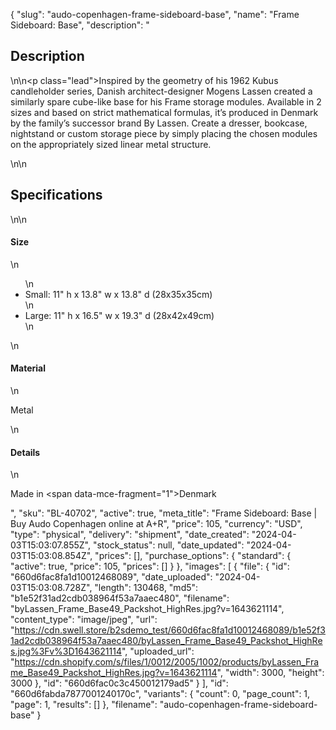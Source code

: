 {
  "slug": "audo-copenhagen-frame-sideboard-base",
  "name": "Frame Sideboard: Base",
  "description": "<h2>Description</h2>\n<!-- split -->\n<p class=\"lead\">Inspired by the geometry of his 1962 Kubus candleholder series, Danish architect-designer Mogens Lassen created a similarly spare cube-like base for his Frame storage modules. Available in 2 sizes and based on strict mathematical formulas, it’s produced in Denmark by the family’s successor brand By Lassen. Create a dresser, bookcase, nightstand or custom storage piece by simply placing the chosen modules on the appropriately sized linear metal structure. </p>\n<!-- split -->\n<h2>Specifications</h2>\n<!-- split -->\n<h4>Size</h4>\n<ul>\n<li>Small: 11\" h x 13.8\" w x 13.8\" d (28x35x35cm)</li>\n<li>Large: 11\" h x 16.5\" w x 19.3\" d (28x42x49cm)</li>\n</ul>\n<h4>Material</h4>\n<p>Metal</p>\n<h4>Details</h4>\n<p>Made in <span data-mce-fragment=\"1\">Denmark</span></p>",
  "sku": "BL-40702",
  "active": true,
  "meta_title": "Frame Sideboard: Base | Buy Audo Copenhagen online at A+R",
  "price": 105,
  "currency": "USD",
  "type": "physical",
  "delivery": "shipment",
  "date_created": "2024-04-03T15:03:07.855Z",
  "stock_status": null,
  "date_updated": "2024-04-03T15:03:08.854Z",
  "prices": [],
  "purchase_options": {
    "standard": {
      "active": true,
      "price": 105,
      "prices": []
    }
  },
  "images": [
    {
      "file": {
        "id": "660d6fac8fa1d10012468089",
        "date_uploaded": "2024-04-03T15:03:08.728Z",
        "length": 130468,
        "md5": "b1e52f31ad2cdb038964f53a7aaec480",
        "filename": "byLassen_Frame_Base49_Packshot_HighRes.jpg?v=1643621114",
        "content_type": "image/jpeg",
        "url": "https://cdn.swell.store/b2sdemo_test/660d6fac8fa1d10012468089/b1e52f31ad2cdb038964f53a7aaec480/byLassen_Frame_Base49_Packshot_HighRes.jpg%3Fv%3D1643621114",
        "uploaded_url": "https://cdn.shopify.com/s/files/1/0012/2005/1002/products/byLassen_Frame_Base49_Packshot_HighRes.jpg?v=1643621114",
        "width": 3000,
        "height": 3000
      },
      "id": "660d6fac0c3c450012179ad5"
    }
  ],
  "id": "660d6fabda7877001240170c",
  "variants": {
    "count": 0,
    "page_count": 1,
    "page": 1,
    "results": []
  },
  "filename": "audo-copenhagen-frame-sideboard-base"
}